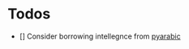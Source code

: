 # Todos

- [] Consider borrowing intellegnce from [pyarabic](https://github.com/linuxscout/pyarabic/blob/master/doc/features.md)
